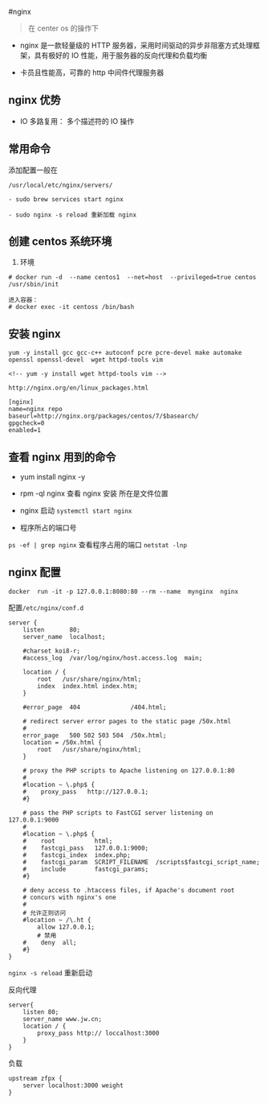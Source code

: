 #nginx

> 在 center os 的操作下

- nginx 是一款轻量级的 HTTP 服务器，采用时间驱动的异步非阻塞方式处理框架，具有极好的 IO 性能，用于服务器的反向代理和负载均衡

* 卡员且性能高，可靠的 http 中间件代理服务器

## nginx 优势

- IO 多路复用： 多个描述符的 IO 操作

## 常用命令

添加配置一般在

`/usr/local/etc/nginx/servers/`

`- sudo brew services start nginx`

`- sudo nginx -s reload 重新加载 nginx`

## 创建 centos 系统环境

1. 环境

```
# docker run -d  --name centos1  --net=host  --privileged=true centos  /usr/sbin/init

进入容器：
# docker exec -it centoss /bin/bash
```

## 安装 nginx

```
yum -y install gcc gcc-c++ autoconf pcre pcre-devel make automake openssl openssl-devel  wget httpd-tools vim

<!-- yum -y install wget httpd-tools vim -->
```

`http://nginx.org/en/linux_packages.html`

```
[nginx]
name=nginx repo
baseurl=http://nginx.org/packages/centos/7/$basearch/
gpgcheck=0
enabled=1
```

## 查看 nginx 用到的命令

- yum install nginx -y

* rpm -ql nginx 查看 nginx 安装 所在是文件位置

* nginx 启动 `systemctl start nginx`

* 程序所占的端口号

`ps -ef | grep nginx` 查看程序占用的端口
`netstat -lnp`

## nginx 配置

```
docker  run -it -p 127.0.0.1:8080:80 --rm --name  mynginx  nginx
```

配置`/etc/nginx/conf.d`

```
server {
    listen       80;
    server_name  localhost;

    #charset koi8-r;
    #access_log  /var/log/nginx/host.access.log  main;

    location / {
        root   /usr/share/nginx/html;
        index  index.html index.htm;
    }

    #error_page  404              /404.html;

    # redirect server error pages to the static page /50x.html
    #
    error_page   500 502 503 504  /50x.html;
    location = /50x.html {
        root   /usr/share/nginx/html;
    }

    # proxy the PHP scripts to Apache listening on 127.0.0.1:80
    #
    #location ~ \.php$ {
    #    proxy_pass   http://127.0.0.1;
    #}

    # pass the PHP scripts to FastCGI server listening on 127.0.0.1:9000
    #
    #location ~ \.php$ {
    #    root           html;
    #    fastcgi_pass   127.0.0.1:9000;
    #    fastcgi_index  index.php;
    #    fastcgi_param  SCRIPT_FILENAME  /scripts$fastcgi_script_name;
    #    include        fastcgi_params;
    #}

    # deny access to .htaccess files, if Apache's document root
    # concurs with nginx's one
    #
    # 允许正则访问
    #location ~ /\.ht {
        allow 127.0.0.1;
        # 禁用
    #    deny  all;
    #}
}
```

`nginx -s reload` 重新启动

反向代理

```
server{
    listen 80;
    server_name www.jw.cn;
    location / {
        proxy_pass http:// loccalhost:3000
    }
}
```

负载

```
upstream zfpx {
    server localhost:3000 weight
}
```



